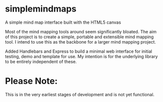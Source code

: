 # simplemindmaps
A simple mind map interface built with the HTML5 canvas

Most of the mind mapping tools around seem significantly bloated. 
The aim of this project is to create a simple, portable and extensible mind mapping tool.
I intend to use this as the backbone for a larger mind mapping project.

Added Handlebars and Express to build a minimal web interface for initial testing, demo and template for use. My intention is for the underlying library to be entirely independent of these.

# Please Note:
This is in the very earliest stages of development and is not yet functional.
